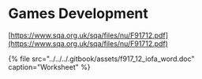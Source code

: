 # Games Development

[https://www.sqa.org.uk/sqa/files/nu/F91712.pdf](https://www.sqa.org.uk/sqa/files/nu/F91712.pdf)

{% file src="../../../.gitbook/assets/f917\_12\_iofa\_word.doc" caption="Worksheet" %}

